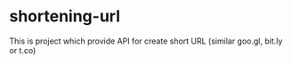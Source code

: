 # shortening-url
This is project which provide API for create short URL (similar goo.gl, bit.ly or t.co)
